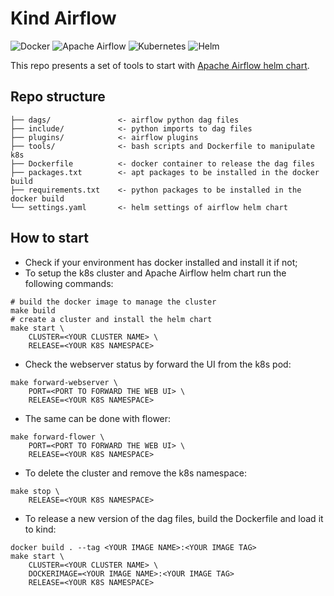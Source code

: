 # Kind Airflow

<p>
<img alt="Docker" src="https://img.shields.io/badge/docker-%230db7ed.svg?&style=for-the-badge&logo=docker&logoColor=white"/>
<img alt="Apache Airflow" src="https://img.shields.io/badge/apacheairflow-%23017cee.svg?&style=for-the-badge&logo=apache-airflow&logoColor=white"/>
<img alt="Kubernetes" src="https://img.shields.io/badge/Kubernetes-%23326ce5.svg?&style=for-the-badge&logo=kubernetes&logoColor=white"/>
<img alt="Helm" src="https://img.shields.io/badge/Helm-%230F1689.svg?&style=for-the-badge&logo=helm&logoColor=white"/>
</p>

This repo presents a set of tools to start with [Apache Airflow helm chart](https://airflow.apache.org/docs/helm-chart).

## Repo structure

```
├── dags/               <- airflow python dag files
├── include/            <- python imports to dag files
├── plugins/            <- airflow plugins
├── tools/              <- bash scripts and Dockerfile to manipulate k8s
├── Dockerfile          <- docker container to release the dag files
├── packages.txt        <- apt packages to be installed in the docker build
├── requirements.txt    <- python packages to be installed in the docker build
└── settings.yaml       <- helm settings of airflow helm chart
```

## How to start

- Check if your environment has docker installed and install it if not;
- To setup the k8s cluster and Apache Airflow helm chart run the following commands:

```shell
# build the docker image to manage the cluster
make build
# create a cluster and install the helm chart
make start \
    CLUSTER=<YOUR CLUSTER NAME> \
    RELEASE=<YOUR K8S NAMESPACE>
```

- Check the webserver status by forward the UI from the k8s pod:

```shell
make forward-webserver \
    PORT=<PORT TO FORWARD THE WEB UI> \
    RELEASE=<YOUR K8S NAMESPACE>
```

- The same can be done with flower:

```shell
make forward-flower \
    PORT=<PORT TO FORWARD THE WEB UI> \
    RELEASE=<YOUR K8S NAMESPACE>
```

- To delete the cluster and remove the k8s namespace:

```shell
make stop \
    RELEASE=<YOUR K8S NAMESPACE>
```

- To release a new version of the dag files, build the Dockerfile and load it to kind:

```shell
docker build . --tag <YOUR IMAGE NAME>:<YOUR IMAGE TAG>
make start \
    CLUSTER=<YOUR CLUSTER NAME> \
    DOCKERIMAGE=<YOUR IMAGE NAME>:<YOUR IMAGE TAG>
    RELEASE=<YOUR K8S NAMESPACE>
```
